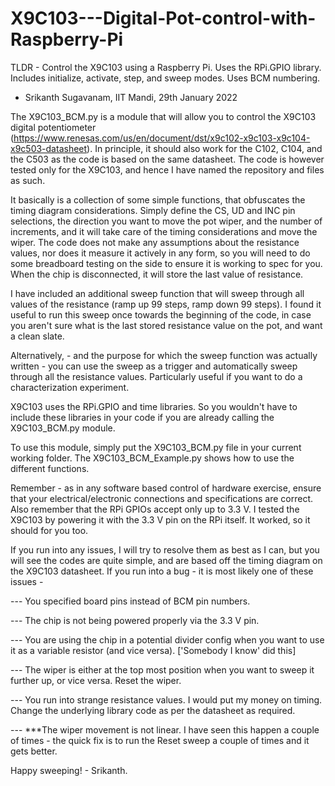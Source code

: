 # X9C103---Digital-Pot-control-with-Raspberry-Pi
TLDR - Control the X9C103 using a Raspberry Pi. Uses the RPi.GPIO library. Includes initialize, activate, step, and sweep modes. Uses BCM numbering. 
- Srikanth Sugavanam, IIT Mandi, 29th January 2022

The X9C103_BCM.py is a module that will allow you to control the X9C103 digital potentiometer (https://www.renesas.com/us/en/document/dst/x9c102-x9c103-x9c104-x9c503-datasheet). In principle, it should also work for the C102, C104, and the C503 as the code is based on the same datasheet. The code is however tested only for the X9C103, and hence I have named the repository and files as such. 

It basically is a collection of some simple functions, that obfuscates the timing diagram considerations. Simply define the CS, UD and INC pin selections, the direction you want to move the pot wiper, and the number of increments, and it will take care of the timing considerations and move the wiper. The code does not make any assumptions about the resistance values, nor does it measure it actively in any form, so you will need to do some breadboard testing on the side to ensure it is working to spec for you. When the chip is disconnected, it will store the last value of resistance. 

I have included an additional sweep function that will sweep through all values of the resistance (ramp up 99 steps, ramp down 99 steps). I found it useful to run this sweep once towards the beginning of the code, in case you aren't sure what is the last stored resistance value on the pot, and want a clean slate. 

Alternatively, - and the purpose for which the sweep function was actually written - you can use the sweep as a trigger and automatically sweep through all the resistance values. Particularly useful if you want to do a characterization experiment. 

X9C103 uses the RPi.GPIO and time libraries. So you wouldn't have to include these libraries in your code if you are already calling the X9C103_BCM.py module.

To use this module, simply put the X9C103_BCM.py file in your current working folder. The X9C103_BCM_Example.py shows how to use the different functions. 

Remember - as in any software based control of hardware exercise, ensure that your electrical/electronic connections and specifications are correct. Also remember that the RPi GPIOs accept only up to 3.3 V. I tested the X9C103 by powering it with the 3.3 V pin on the RPi itself. It worked, so it should for you too.

If you run into any issues, I will try to resolve them as best as I can, but you will see the codes are quite simple, and are based off the timing diagram on the X9C103 datasheet. If you run into a bug - it is most likely one of these issues - 

--- You specified board pins instead of BCM pin numbers.

--- The chip is not being powered properly via the 3.3 V pin. 

--- You are using the chip in a potential divider config when you want to use it as a variable resistor (and vice versa). ['Somebody I know' did this]

--- The wiper is either at the top most position when you want to sweep it further up, or vice versa. Reset the wiper.

--- You run into strange resistance values. I would put my money on timing. Change the underlying library code as per the datasheet as required. 

--- ***The wiper movement is not linear. I have seen this happen a couple of times - the quick fix is to run the Reset sweep a couple of times and it gets better.

Happy sweeping! - Srikanth. 
